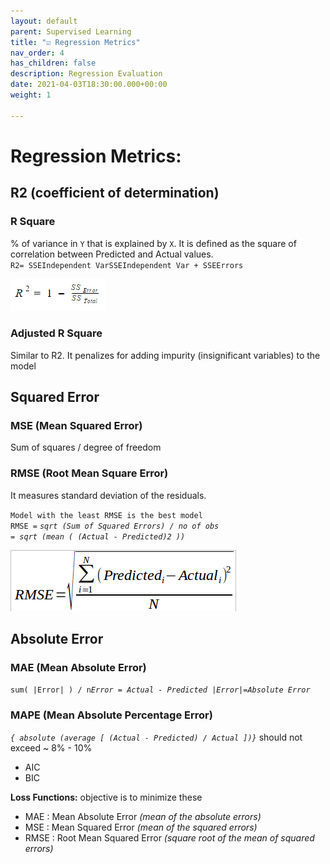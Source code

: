 ```yaml
---
layout: default
parent: Supervised Learning
title: "☑️ Regression Metrics"
nav_order: 4
has_children: false
description: Regression Evaluation
date: 2021-04-03T18:30:00.000+00:00
weight: 1

---
```

# Regression Metrics:

## R2 (coefficient of determination)

### R Square 

% of variance in `Y` that is explained by `X`. It is defined as the square of correlation between Predicted and Actual values.  
`R2= SSEIndependent VarSSEIndependent Var + SSEErrors`

![r2.png](https://github.com/do2blehelix/the-ml-handbook/blob/master/static/images/evaluation/r2.png?raw=true)

### Adjusted R Square

Similar to R2. It penalizes for adding impurity (insignificant variables) to the model

  

## Squared Error

### MSE (Mean Squared Error)

Sum of squares / degree of freedom

### RMSE (Root Mean Square Error) 

It measures standard deviation of the residuals.

`Model with the least RMSE is the best model`  
`RMSE =`  _`sqrt (Sum of Squared Errors) / no of obs`   
`= sqrt (mean ( (Actual - Predicted)2 ))`_

![rmse.png](https://github.com/do2blehelix/the-ml-handbook/blob/master/static/images/evaluation/rmse.png?raw=true)

## Absolute Error

### MAE (Mean Absolute Error)

 `sum( |Error| ) / n`_`Error = Actual - Predicted |Error|=Absolute Error`_

### MAPE (Mean Absolute Percentage Error)

_`{ absolute (average [ (Actual - Predicted) / Actual ])}`_ should not exceed \~ 8% - 10%

* AIC
* BIC

**Loss Functions:** objective is to minimize these

* MAE : Mean Absolute Error _(mean of the absolute errors)_
* MSE : Mean Squared Error _(mean of the squared errors)_
* RMSE : Root Mean Squared Error _(square root of the mean of squared errors)_